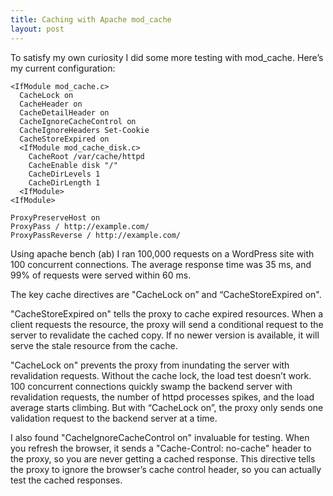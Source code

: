 ```yaml
---
title: Caching with Apache mod_cache
layout: post
---
```


To satisfy my own curiosity I did some more testing with mod_cache. Here’s my current configuration:

```
<IfModule mod_cache.c>
  CacheLock on
  CacheHeader on
  CacheDetailHeader on
  CacheIgnoreCacheControl on
  CacheIgnoreHeaders Set-Cookie
  CacheStoreExpired on
  <IfModule mod_cache_disk.c>
    CacheRoot /var/cache/httpd
    CacheEnable disk "/"
    CacheDirLevels 1
    CacheDirLength 1
  <IfModule>
<IfModule>

ProxyPreserveHost on
ProxyPass / http://example.com/
ProxyPassReverse / http://example.com/
```

Using apache bench (ab) I ran 100,000 requests on a WordPress site with 100 concurrent connections. The average 
response time was 35 ms, and 99% of requests were served within 60 ms.

The key cache directives are "CacheLock on” and “CacheStoreExpired on".

"CacheStoreExpired on" tells the proxy to cache expired resources. When a client requests the resource, the proxy will 
send a conditional request to the server to revalidate the cached copy. If no newer version is available, it will serve 
the stale resource from the cache.

"CacheLock on" prevents the proxy from inundating the server with revalidation requests. Without the cache lock, the 
load test doesn’t work. 100 concurrent connections quickly swamp the backend server with revalidation requests, the 
number of httpd processes spikes, and the load average starts climbing. But with “CacheLock on”, the proxy only 
sends one validation request to the backend server at a time.

I also found "CacheIgnoreCacheControl on" invaluable for testing. When you refresh the browser, it sends 
a "Cache-Control: no-cache" header to the proxy, so you are never getting a cached response. This directive 
tells the proxy to ignore the browser’s cache control header, so you can actually test the cached responses.
